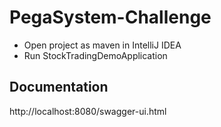 # PegaSystem-Challenge

- Open project as maven in IntelliJ IDEA
- Run StockTradingDemoApplication

## Documentation
http://localhost:8080/swagger-ui.html
